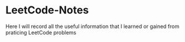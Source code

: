 # LeetCode-Notes
Here I will record all the useful information that I learned or gained from praticing LeetCode problems
